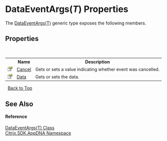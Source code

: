 # DataEventArgs(*T*) Properties
 

The <a href="eda99ce9-ef0f-9961-d1c2-4b41a20fc361">DataEventArgs(T)</a> generic type exposes the following members.


## Properties
&nbsp;<table><tr><th></th><th>Name</th><th>Description</th></tr><tr><td>![Public property](media/pubproperty.gif "Public property")</td><td><a href="4bfccf8d-380d-3562-607a-3da17fb822b4">Cancel</a></td><td>
Gets or sets a value indicating whether event was cancelled.</td></tr><tr><td>![Public property](media/pubproperty.gif "Public property")</td><td><a href="a3eb3ff6-8845-fed7-2da9-cb8ac75ada87">Data</a></td><td>
Gets or sets the data.</td></tr></table>&nbsp;
<a href="#dataeventargs(*t*)-properties">Back to Top</a>

## See Also


#### Reference
<a href="eda99ce9-ef0f-9961-d1c2-4b41a20fc361">DataEventArgs(T) Class</a><br /><a href="fe2d265b-410b-8b11-1eb4-a790e0b062bf">Citrix.SDK.AppDNA Namespace</a><br />
